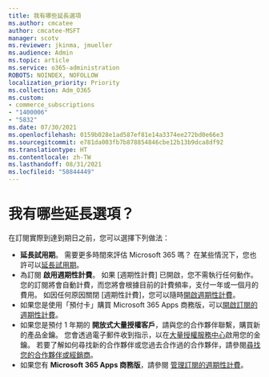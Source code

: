 ```yaml
---
title: 我有哪些延長選項
ms.author: cmcatee
author: cmcatee-MSFT
manager: scotv
ms.reviewer: jkinma, jmueller
ms.audience: Admin
ms.topic: article
ms.service: o365-administration
ROBOTS: NOINDEX, NOFOLLOW
localization_priority: Priority
ms.collection: Adm_O365
ms.custom:
- commerce_subscriptions
- "1400006"
- "5832"
ms.date: 07/30/2021
ms.openlocfilehash: 0159b028e1ad587ef81e14a3374ee272bd0e66e3
ms.sourcegitcommit: e781da003fb7b878854846cbe12b13b9dca8df92
ms.translationtype: HT
ms.contentlocale: zh-TW
ms.lasthandoff: 08/31/2021
ms.locfileid: "58844449"
---
```

# <a name="what-are-my-options-to-extend"></a>我有哪些延長選項？

在訂閱實際到達到期日之前，您可以選擇下列做法：

- **延長試用期**。  需要更多時間來評估 Microsoft 365 嗎？ 在某些情況下，您也許可以[延長試用期](https://docs.microsoft.com/microsoft-365/commerce/extend-your-trial)。  
- 為訂閱 **啟用週期性計費**。 如果 [週期性計費] 已開啟，您不需執行任何動作。 您的訂閱將會自動計費，而您將會根據目前的計費頻率，支付一年或一個月的費用。 如因任何原因關閉 [週期性計費]，您可以隨時[開啟週期性計費](https://docs.microsoft.com/microsoft-365/commerce/subscriptions/renew-your-subscription)。
- 如果您是使用「預付卡」購買 Microsoft 365 Apps 商務版，可以[開啟訂閱的週期性計費](https://docs.microsoft.com/microsoft-365/commerce/subscriptions/renew-your-subscription)。
- 如果您是預付 1 年期的 **開放式大量授權客戶**，請與您的合作夥伴聯繫，購買新的產品金鑰。 您會透過電子郵件收到指示，以在[大量授權服務中心](https://go.microsoft.com/fwlink/p/?LinkID=282016)啟用您的金鑰。 若要了解如何尋找新的合作夥伴或您過去合作過的合作夥伴，請參閱[尋找您的合作夥伴或經銷商](https://docs.microsoft.com/microsoft-365/admin/manage/find-your-partner-or-reseller)。
- 如果您有 **Microsoft 365 Apps 商務版**，請參閱 [管理訂閱的週期性計費](https://docs.microsoft.com/microsoft-365/commerce/subscriptions/renew-your-subscription)。
